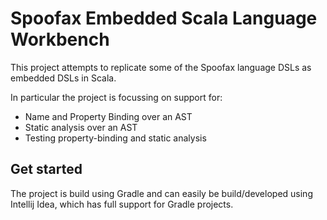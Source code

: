 Spoofax Embedded Scala Language Workbench
=========================================

This project attempts to replicate some of the Spoofax language DSLs as embedded DSLs in Scala.

In particular the project is focussing on support for:

+ Name and Property Binding over an AST
+ Static analysis over an AST
+ Testing property-binding and static analysis

Get started
-----------

The project is build using Gradle and can easily be build/developed using Intellij Idea, which has
full support for Gradle projects.
